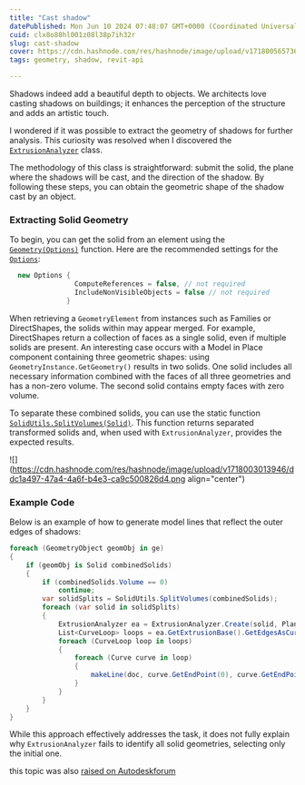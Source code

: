 ```yaml
---
title: "Cast shadow"
datePublished: Mon Jun 10 2024 07:48:07 GMT+0000 (Coordinated Universal Time)
cuid: clx8o88hl001z08l38p7ih32r
slug: cast-shadow
cover: https://cdn.hashnode.com/res/hashnode/image/upload/v1718005657360/9f6de599-6580-4fd7-8ec3-0ef1ce749996.png
tags: geometry, shadow, revit-api

---
```


Shadows indeed add a beautiful depth to objects. We architects love casting shadows on buildings; it enhances the perception of the structure and adds an artistic touch.

I wondered if it was possible to extract the geometry of shadows for further analysis. This curiosity was resolved when I discovered the [`ExtrusionAnalyzer`](https://www.revitapidocs.com/2024/ba9e3283-6868-8834-e8bf-2ea9e7358930.htm) class.

The methodology of this class is straightforward: submit the solid, the plane where the shadows will be cast, and the direction of the shadow. By following these steps, you can obtain the geometric shape of the shadow cast by an object.

### Extracting Solid Geometry

To begin, you can get the solid from an element using the [`Geometry(Options)`](https://www.revitapidocs.com/2021.1/d8a55a5b-2a69-d5ab-3e1f-6cf1ee43c8ec.htm) function. Here are the recommended settings for the [`Options`](https://www.revitapidocs.com/2021.1/aa41fc13-9f81-836c-4271-82568ba5d7e8.htm):

```csharp
  new Options { 
                ComputeReferences = false, // not required
                IncludeNonVisibleObjects = false // not required 
              }
```

When retrieving a `GeometryElement` from instances such as Families or DirectShapes, the solids within may appear merged. For example, DirectShapes return a collection of faces as a single solid, even if multiple solids are present. An interesting case occurs with a Model in Place component containing three geometric shapes: using `GeometryInstance.GetGeometry()` results in two solids. One solid includes all necessary information combined with the faces of all three geometries and has a non-zero volume. The second solid contains empty faces with zero volume.

To separate these combined solids, you can use the static function [`SolidUtils.SplitVolumes(Solid)`](https://www.revitapidocs.com/2021.1/93d97e94-48c1-8cb7-b725-c69d571932ba.htm). This function returns separated transformed solids and, when used with `ExtrusionAnalyzer`, provides the expected results.

![](https://cdn.hashnode.com/res/hashnode/image/upload/v1718003013946/ddc1a497-47a4-4a6f-b4e3-ca9c500826d4.png align="center")

### Example Code

Below is an example of how to generate model lines that reflect the outer edges of shadows:

```csharp
foreach (GeometryObject geomObj in ge)
{
	if (geomObj is Solid combinedSolids)
	{
		if (combinedSolids.Volume == 0)
			continue;
		var solidSplits = SolidUtils.SplitVolumes(combinedSolids);
		foreach (var solid in solidSplits)
		{ 
			ExtrusionAnalyzer ea = ExtrusionAnalyzer.Create(solid, Plane.CreateByNormalAndOrigin(XYZ.BasisZ, XYZ.Zero), XYZ.BasisZ);
			List<CurveLoop> loops = ea.GetExtrusionBase().GetEdgesAsCurveLoops().ToList();
			foreach (CurveLoop loop in loops)
			{
				foreach (Curve curve in loop)
				{
					makeLine(doc, curve.GetEndPoint(0), curve.GetEndPoint(1));
				}
			}
		}
	}
}
```

While this approach effectively addresses the task, it does not fully explain why `ExtrusionAnalyzer` fails to identify all solid geometries, selecting only the initial one.

this topic was also [raised on Autodeskforum](https://forums.autodesk.com/t5/revit-api-forum/extrusionanalyzer-does-not-produce-correct-results-some-geometry/td-p/12737529)